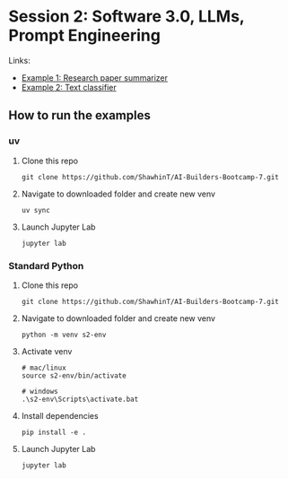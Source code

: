 # Session 2: Software 3.0, LLMs, Prompt Engineering

Links:
- [Example 1: Research paper summarizer](https://github.com/ShawhinT/AI-Builders-Bootcamp-6/blob/main/session-3/example_1-paper_summarizer.ipynb)
- [Example 2: Text classifier](https://github.com/ShawhinT/AI-Builders-Bootcamp-6/blob/main/session-3/example_2-text-classifier.ipynb)

## How to run the examples

### uv

1. Clone this repo
    ```
    git clone https://github.com/ShawhinT/AI-Builders-Bootcamp-7.git
    ```
2. Navigate to downloaded folder and create new venv
    ```
    uv sync
    ```
3. Launch Jupyter Lab
    ```
    jupyter lab
    ```

### Standard Python

1. Clone this repo
    ```
    git clone https://github.com/ShawhinT/AI-Builders-Bootcamp-7.git
    ```
2. Navigate to downloaded folder and create new venv
    ```
    python -m venv s2-env
    ```
3. Activate venv
    ```
    # mac/linux
    source s2-env/bin/activate

    # windows
    .\s2-env\Scripts\activate.bat
    ```
4. Install dependencies
    ```
    pip install -e .
    ```
5. Launch Jupyter Lab
    ```
    jupyter lab
    ```
